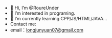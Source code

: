- 👋 Hi, I’m @RoureUnder
- 👀 I’m interested in programing.
- 🌱 I’m currently learning CPP/JS/HTML/JAVA...
- Contact me: 
- email：longjunyuan07@gmail.com
